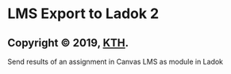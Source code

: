 # LMS Export to Ladok 2
## Copyright © 2019, [KTH](https://github.com/kth).
Send results of an assignment in Canvas LMS as module in Ladok
